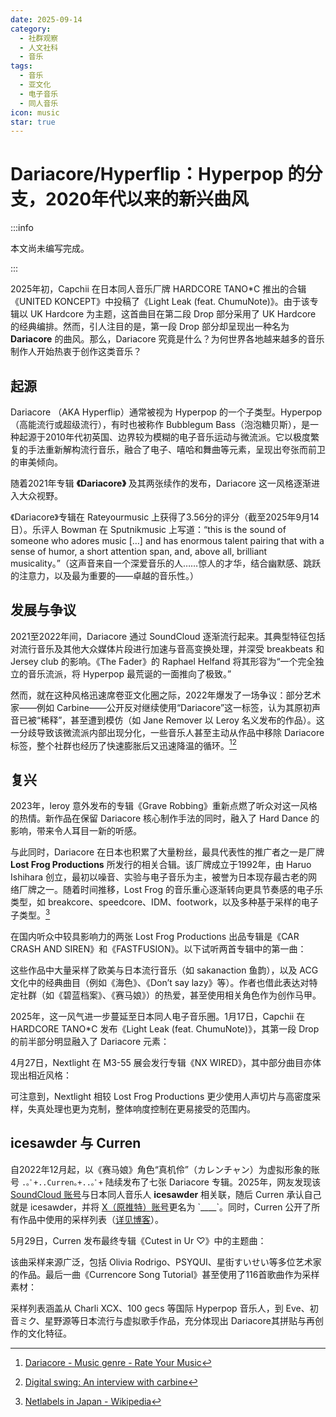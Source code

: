 ```yaml
---
date: 2025-09-14
category:
  - 社群观察
  - 人文社科
  - 音乐
tags: 
  - 音乐
  - 亚文化
  - 电子音乐
  - 同人音乐
icon: music
star: true
---
```

# Dariacore/Hyperflip：Hyperpop 的分支，2020年代以来的新兴曲风

:::info

本文尚未编写完成。

:::

2025年初，Capchii 在日本同人音乐厂牌 HARDCORE TANO*C 推出的合辑《UNITED KONCEPT》中投稿了《Light Leak (feat. ChumuNote)》。由于该专辑以 UK Hardcore 为主题，这首曲目在第二段 Drop 部分采用了 UK Hardcore 的经典编排。然而，引人注目的是，第一段 Drop 部分却呈现出一种名为 **Dariacore** 的曲风。那么，Dariacore 究竟是什么？为何世界各地越来越多的音乐制作人开始热衷于创作这类音乐？

## 起源

Dariacore （AKA Hyperflip）通常被视为 Hyperpop 的一个子类型。Hyperpop（高能流行或超级流行），有时也被称作 Bubblegum Bass（泡泡糖贝斯），是一种起源于2010年代初英国、边界较为模糊的电子音乐运动与微流派。它以极度繁复的手法重新解构流行音乐，融合了电子、嘻哈和舞曲等元素，呈现出夸张而前卫的审美倾向。

随着2021年专辑 **《Dariacore》** 及其两张续作的发布，Dariacore 这一风格逐渐进入大众视野。

<Meting mid="1948269321" type="song" api="https://api.injahow.cn/meting/?server=:server&type=:type&id=:id&auth=:auth&r=:r"/>

《Dariacore》专辑在 Rateyourmusic 上获得了3.56分的评分（截至2025年9月14日）。乐评人 Bowman 在 Sputnikmusic 上写道：“this is the sound of someone who adores music […] and has enormous talent pairing that with a sense of humor, a short attention span, and, above all, brilliant musicality。”（这声音来自一个深爱音乐的人……惊人的才华，结合幽默感、跳跃的注意力，以及最为重要的——卓越的音乐性。）

## 发展与争议

2021至2022年间，Dariacore 通过 SoundCloud 逐渐流行起来。其典型特征包括对流行音乐及其他大众媒体片段进行加速与音高变换处理，并深受 breakbeats 和 Jersey club 的影响。《The Fader》的 Raphael Helfand 将其形容为“一个完全独立的音乐流派，将 Hyperpop 最荒诞的一面推向了极致。”

然而，就在这种风格迅速席卷亚文化圈之际，2022年爆发了一场争议：部分艺术家——例如 Carbine——公开反对继续使用“Dariacore”这一标签，认为其原初声音已被“稀释”，甚至遭到模仿（如 Jane Remover 以 Leroy 名义发布的作品）。这一分歧导致该微流派内部出现分化，一些音乐人甚至主动从作品中移除 Dariacore 标签，整个社群也经历了快速膨胀后又迅速降温的循环。[^1][^2]

## 复兴

2023年，leroy 意外发布的专辑《Grave Robbing》重新点燃了听众对这一风格的热情。新作品在保留 Dariacore 核心制作手法的同时，融入了 Hard Dance 的影响，带来令人耳目一新的听感。

与此同时，Dariacore 在日本也积累了大量粉丝，最具代表性的推广者之一是厂牌 **Lost Frog Productions** 所发行的相关合辑。该厂牌成立于1992年，由 Haruo Ishihara 创立，最初以噪音、实验与电子音乐为主，被誉为日本现存最古老的网络厂牌之一。随着时间推移，Lost Frog 的音乐重心逐渐转向更具节奏感的电子乐类型，如 breakcore、speedcore、IDM、footwork，以及多种基于采样的电子子类型。[^3]

在国内听众中较具影响力的两张 Lost Frog Productions 出品专辑是《CAR CRASH AND SIREN》和《FASTFUSION》。以下试听两首专辑中的第一曲：

<Meting mid="2082115887" type="song" api="https://api.injahow.cn/meting/?server=:server&type=:type&id=:id&auth=:auth&r=:r"/>
<Meting mid="2150486811" type="song" api="https://api.injahow.cn/meting/?server=:server&type=:type&id=:id&auth=:auth&r=:r"/>

这些作品中大量采样了欧美与日本流行音乐（如 sakanaction 鱼韵），以及 ACG 文化中的经典曲目（例如《海色》、《Don’t say lazy》等）。作者也借此表达对特定社群（如《碧蓝档案》、《赛马娘》）的热爱，甚至使用相关角色作为创作马甲。

2025年，这一风气进一步蔓延至日本同人电子音乐圈。1月17日，Capchii 在 HARDCORE TANO*C 发布《Light Leak (feat. ChumuNote)》，其第一段 Drop 的前半部分明显融入了 Dariacore 元素：

<Meting mid="2665678520" type="song" api="https://api.injahow.cn/meting/?server=:server&type=:type&id=:id&auth=:auth&r=:r"/>

4月27日，Nextlight 在 M3-55 展会发行专辑《NX WIRED》，其中部分曲目亦体现出相近风格：

<Meting mid="2707038471" type="song" api="https://api.injahow.cn/meting/?server=:server&type=:type&id=:id&auth=:auth&r=:r"/>

可注意到，Nextlight 相较 Lost Frog Productions 更少使用人声切片与高密度采样，失真处理也更为克制，整体响度控制在更易接受的范围内。

## icesawder 与 Curren

自2022年12月起，以《赛马娘》角色“真机伶”（カレンチャン）为虚拟形象的账号 `.｡ﾟ+..Curren｡+..｡ﾟ+` 陆续发布了七张 Dariacore 专辑。2025年，网友发现该 [SoundCloud 账号](https://soundcloud.com/lookatcurren)与日本同人音乐人 **icesawder** 相关联，随后 Curren 承认自己就是 icesawder，并将 [X（原推特）账号](https://x.com/__curren__)更名为 `____`。同时，Curren 公开了所有作品中使用的采样列表（[详见博客](https://lookatcurren.blog.fc2.com/blog-entry-1.html)）。

5月29日，Curren 发布最终专辑《Cutest in Ur ♡》中的主题曲：

<Meting mid="2714684580" type="song" api="https://api.injahow.cn/meting/?server=:server&type=:type&id=:id&auth=:auth&r=:r"/>

该曲采样来源广泛，包括 Olivia Rodrigo、PSYQUI、星街すいせい等多位艺术家的作品。最后一曲《Currencore Song Tutorial》甚至使用了116首歌曲作为采样素材：

<Meting mid="2714684581" type="song" api="https://api.injahow.cn/meting/?server=:server&type=:type&id=:id&auth=:auth&r=:r"/>

采样列表涵盖从 Charli XCX、100 gecs 等国际 Hyperpop 音乐人，到 Eve、初音ミク、星野源等日本流行与虚拟歌手作品，充分体现出 Dariacore其拼贴与再创作的文化特征。

[^1]: [Dariacore - Music genre - Rate Your Music](https://rateyourmusic.com/genre/dariacore/)  
[^2]: [Digital swing: An interview with carbine](https://nobells.blog/carbine-interview/)  
[^3]: [Netlabels in Japan - Wikipedia](https://en.wikipedia.org/wiki/Netlabels_in_Japan#Lost_Frog_Productions)

